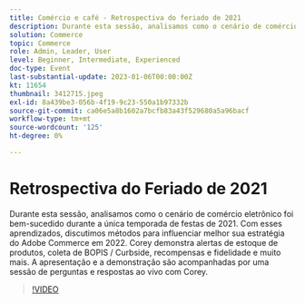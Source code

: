 ```yaml
---
title: Comércio e café - Retrospectiva do feriado de 2021
description: Durante esta sessão, analisamos como o cenário de comércio eletrônico foi bem-sucedido durante a única temporada de festas de 2021. Com esses aprendizados, discutimos métodos para influenciar melhor sua estratégia do Adobe Commerce em 2022. Corey demonstra alertas de estoque de produtos, coleta de BOPIS / Curbside, recompensas e fidelidade e muito mais. A apresentação e a demonstração são acompanhadas por uma sessão de perguntas e respostas ao vivo com Corey.
solution: Commerce
topic: Commerce
role: Admin, Leader, User
level: Beginner, Intermediate, Experienced
doc-type: Event
last-substantial-update: 2023-01-06T00:00:00Z
kt: 11654
thumbnail: 3412715.jpeg
exl-id: 8a439be3-056b-4f19-9c23-550a1b97332b
source-git-commit: ca06e5a8b1602a7bcfb83a43f529680a5a96bacf
workflow-type: tm+mt
source-wordcount: '125'
ht-degree: 0%

---
```


# Retrospectiva do Feriado de 2021

Durante esta sessão, analisamos como o cenário de comércio eletrônico foi bem-sucedido durante a única temporada de festas de 2021. Com esses aprendizados, discutimos métodos para influenciar melhor sua estratégia do Adobe Commerce em 2022. Corey demonstra alertas de estoque de produtos, coleta de BOPIS / Curbside, recompensas e fidelidade e muito mais. A apresentação e a demonstração são acompanhadas por uma sessão de perguntas e respostas ao vivo com Corey.

>[!VIDEO](https://video.tv.adobe.com/v/3412715/?quality=12&learn=on)
